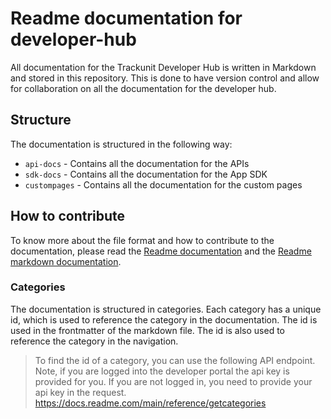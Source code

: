 # Readme documentation for developer-hub

All documentation for the Trackunit Developer Hub is written in Markdown and stored in this repository.
This is done to have version control and allow for collaboration on all the documentation for the developer hub.

## Structure
The documentation is structured in the following way:
- `api-docs` - Contains all the documentation for the APIs
- `sdk-docs` - Contains all the documentation for the App SDK
- `custompages` - Contains all the documentation for the custom pages

## How to contribute
To know more about the file format and how to contribute to the documentation, please read the [Readme documentation](https://docs.readme.com/main/docs/rdme) and the [Readme markdown documentation](https://docs.readme.com/rdmd/docs/syntax-extensions).

### Categories
The documentation is structured in categories. Each category has a unique id, which is used to reference the category in the documentation. The id is used in the frontmatter of the markdown file. The id is also used to reference the category in the navigation.

> To find the id of a category, you can use the following API endpoint.
> Note, if you are logged into the developer portal the api key is provided for you. If you are not logged in, you need to provide your api key in the request.
https://docs.readme.com/main/reference/getcategories

